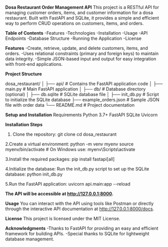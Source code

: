 **Dosa Restaurant Order Management API**
This project is a RESTful API for managing customer orders, items, and customer information for a dosa restaurant. Built with FastAPI and SQLite, it provides a simple and efficient way to perform CRUD operations on customers, items, and orders.

**Table of Contents**
-Features
-Technologies
-Installation
-Usage
-API Endpoints
-Database Structure
-Running the Application
-License

**Features**
-Create, retrieve, update, and delete customers, items, and orders.
-Uses relational constraints (primary and foreign keys) to maintain data integrity.
-Simple JSON-based input and output for easy integration with front-end applications.

**Project Structure**

dosa_restaurant/
│
├── api/                     # Contains the FastAPI application code
│   ├── main.py              # Main FastAPI application
│
├── db/                      # Database directory (optional)
│   ├── db.sqlite            # SQLite database file
│
├── init_db.py               # Script to initialize the SQLite database
├── example_orders.json       # Sample JSON file with order data
└── README.md                 # Project documentation

**Setup and Installation**
Requirements
Python 3.7+
FastAPI
SQLite
Uvicorn

**Installation Steps**
1. Clone the repository:
git clone <your-repo-url>
cd dosa_restaurant

2.Create a virtual environment:
python -m venv myenv
source myenv/bin/activate  # On Windows use: myenv\Scripts\activate

3.Install the required packages:
pip install fastapi[all]

4.Initialize the database: Run the init_db.py script to set up the SQLite database:
python init_db.py

5.Run the FastAPI application:
uvicorn api.main:app --reload

**The API will be accessible at http://127.0.0.1:8000.**

**Usage**
You can interact with the API using tools like Postman or directly through the interactive API documentation at http://127.0.0.1:8000/docs.


**License**
This project is licensed under the MIT License. 

**Acknowledgments**
-Thanks to FastAPI for providing an easy and efficient framework for building APIs.
-Special thanks to SQLite for lightweight database management.






























